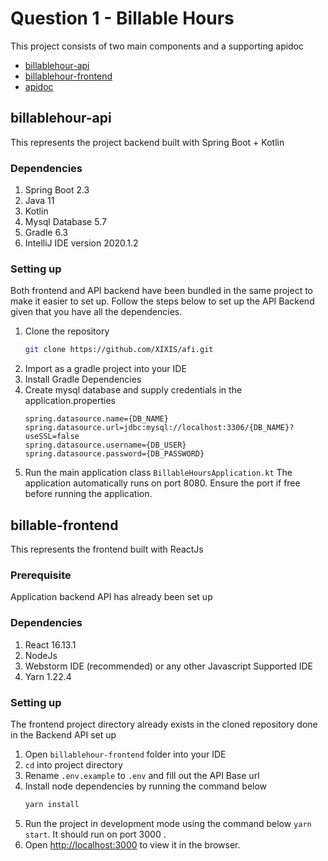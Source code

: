 # Question 1 - Billable Hours
This project consists of two main components and a supporting apidoc 

- [billablehour-api](#dependencies)
- [billablehour-frontend](#setting-up)
- [apidoc](#ldap-setup)

<a name="billablehour-api"></a>
## billablehour-api

This represents the project backend built with Spring Boot + Kotlin

### Dependencies
1. Spring Boot 2.3
2. Java 11
3. Kotlin
4. Mysql Database 5.7
5. Gradle 6.3
6. IntelliJ IDE version 2020.1.2


### Setting up
Both frontend and API backend have been bundled in the same project to make it easier to set up. Follow the steps below to set up the API Backend given that you have all the dependencies.
1. Clone the repository
    ```bash
    git clone https://github.com/XIXIS/afi.git
    ```
2. Import as a gradle project into your IDE
3. Install Gradle Dependencies
4. Create mysql database and supply credentials in the application.properties
    ```properties
    spring.datasource.name={DB_NAME}
    spring.datasource.url=jdbc:mysql://localhost:3306/{DB_NAME}?useSSL=false
    spring.datasource.username={DB_USER}
    spring.datasource.password={DB_PASSWORD}
    ```
5. Run the main application class
    `BillableHoursApplication.kt`
    The application automatically runs on port 8080. Ensure the port if free before running the application.

<a name="billable-frontend"></a>
## billable-frontend
This represents the frontend built with ReactJs

### Prerequisite
Application backend API has already been set up

### Dependencies
1. React 16.13.1
2. NodeJs
3. Webstorm IDE (recommended) or any other Javascript Supported IDE
4. Yarn 1.22.4

### Setting up
The frontend project directory already exists in the cloned repository done in the Backend API set up
1. Open `billablehour-frontend` folder into your IDE
2. `cd` into project directory
3. Rename `.env.example` to `.env` and fill out the API Base url
4. Install node dependencies by running the command below
    ```bash
    yarn install
    ```
5. Run the project in development mode using the command below
    `yarn start`. It should run on port 3000 .
6. Open [http://localhost:3000](http://localhost:3000) to view it in the browser.

